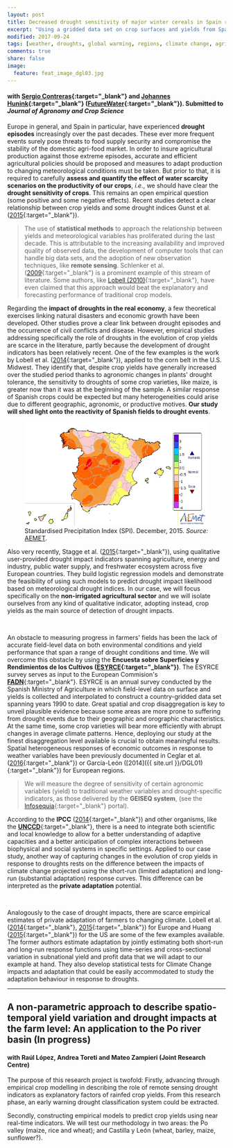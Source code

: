 ```yaml
---
layout: post
title: Decreased drought sensitivity of major winter cereals in Spain revealed by remote sensing measures
excerpt: "Using a gridded data set on crop surfaces and yields from Spain (ESYRCE) and satellite-based drought indicators, we estimate the reactivity and adaptation potential of rainfed crop varieties to drought stress levels."
modified: 2017-09-24
tags: [weather, droughts, global warming, regions, climate change, agriculture, crop, yields, adaptation, remote sensing, satellite]
comments: true
share: false
image:
  feature: feat_image_dgl03.jpg
---
```


#### with [Sergio Contreras](http://www.futurewater.es/quienes-somos/nuestro-equipo/sergio-contreras-lopez/){:target="_blank"} and [Johannes Hunink](http://www.futurewater.es/quienes-somos/nuestro-equipo/johannes-hunink/){:target="_blank"} ([FutureWater](http://www.futurewater.es/){:target="_blank"}). Submitted to *Journal of Agronomy and Crop Science*

Europe in general, and Spain in particular, have experienced **drought episodes** increasingly over the past decades. These ever more frequent events surely pose threats to food supply security and compromise the stability of the domestic agri-food market. In order to insure agricultural production against those extreme episodes, accurate and efficient agricultural policies should be proposed and measures to adapt production to changing meteorological conditions must be taken. But prior to that, it is required to carefully **assess and quantify the effect of water scarcity scenarios on the productivity of our crops**, *i.e.*, we should have clear the **drought sensitivity of crops**. This remains an open empirical question (some positive and some negative effects). Recent studies detect a clear relationship between crop yields and some drought indices Gunst et al. ([2015](http://www.eu-drought.org/technicalreports){:target="_blank"}). 

>The use of **statistical methods** to approach the relationship between yields and meteorological variables has proliferated during the last decade. This is attributable to the increasing availability and improved quality of observed data, the development of computer tools that can handle big data sets, and the adoption of new observation techniques, like **remote sensing**. Schlenker et al. ([2009](http://www.pnas.org/content/106/37/15594){:target="_blank"} is a prominent example of this stream of literature. Some authors, like [Lobell (2010)](http://link.springer.com/chapter/10.1007%2F978-90-481-2953-9_5){:target="_blank"}, have even claimed that this approach would beat the explanatory and forecasting performance of traditional crop models.

Regarding the **impact of droughts in the real economy**, a few theoretical exercises linking natural disasters and economic growth have been developed. Other studies prove a clear link between drought episodes and the occurrence of civil conflicts and disease. However, empirical studies addressing specifically the role of droughts in the evolution of crop yields are scarce in the literature, partly because the development of drought indicators has been relatively recent. One of the few examples is the work by Lobell et al. ([2014](http://science.sciencemag.org/content/344/6183/516){:target="_blank"}), applied to the corn belt in the U.S. Midwest. They identify that, despite crop yields have generally increased over the studied period thanks to agronomic changes in plants' drought tolerance, the sensitivity to droughts of some crop varieties, like maize, is greater now than it was at the beginning of the sample. A similar response of Spanish crops could be expected but many heterogeneities could arise due to different geographic, agronomic, or productive motives. **Our study will shed light onto the reactivity of Spanish fields to drought events**.

<figure>
	<img src="/images/sequia_201512-crop.jpg">
	<figcaption>Standardised Precipitation Index (SPI). December, 2015. <i>Source: </i><a href="http://www.aemet.es/es/serviciosclimaticos/vigilancia_clima/vigilancia_sequia" target="_blank">AEMET</a>.</figcaption>
</figure>

Also very recently, Stagge et al. ([2015](http://www.sciencedirect.com/science/article/pii/S0022169415007222){:target="_blank"}), using qualitative user-provided drought impact indicators spanning agriculture, energy and industry, public water supply, and freshwater ecosystem across five European countries. They build logistic regression models and demonstrate the feasibility of using such models to predict drought impact likelihood based on meteorological drought indices. In our case, we will focus specifically on the **non-irrigated agricultural sector** and we will isolate ourselves from any kind of qualitative indicator, adopting instead, crop yields as the main source of detection of drought impacts. 

<br>

An obstacle to measuring progress in farmers' fields has been the lack of accurate field-level data on both environmental conditions and yield performance that span a range of drought conditions and time. We will overcome this obstacle by using the **Encuesta sobre Superficies y Rendimientos de los Cultivos ([ESYRCE](http://www.magrama.gob.es/es/estadistica/temas/estadisticas-agrarias/agricultura/esyrce/base-legal-objetivos-y-sintesis-metodologica/default.aspx){:target="_blank"})**. The ESYRCE survey serves as input to the European Commision's [<b>FADN</b>](http://ec.europa.eu/agriculture/rica/){:target="_blank"}. ESYRCE is an annual survey conducted by the Spanish Ministry of Agriculture in which field-level data on surface and yields is collected and interpolated to construct a country-gridded data set spanning years 1990 to date. Great spatial and crop disaggregation is key to unveil plausible evidence because some areas are more prone to suffering from drought events due to their geographic and orographic characteristics. At the same time, some crop varieties will bear more efficiently with abrupt changes in average climate patterns. Hence, deploying our study at the finest disaggregation level available is crucial to obtain meaningful results. Spatial heterogeneous responses of economic outcomes in response to weather variables have been previously documented in Ceglar et al. ([2016](http://www.sciencedirect.com/science/article/pii/S0168192315007303){:target="_blank"}) or García-León ([2014]({{ site.url }}/DGL01){:target="_blank"}) for European regions. 

>We will measure the degree of sensitivity of certain agronomic variables (yield) to traditional weather variables and 
drought-specific indicators, as those delivered by the **GEISEQ system**, (see the [Infosequia](http://www.infosequia.es/){:target="_blank"} portal).

According to the **IPCC** ([2014](https://www.ipcc-wg2.gov/AR5/){:target="_blank"}) and other organisms, like the [<b>UNCCD</b>](http://www.unccd.int/en/Pages/default.aspx){:target="_blank"}, there is a need to integrate both scientific and local knowledge to allow for a better understanding of adaptive capacities and a better anticipation of complex interactions between biophysical and social systems in specific settings. Applied to our case study, another way of capturing changes in the evolution of crop yields in response to droughts rests on the difference between the impacts of climate change projected using the short-run (limited adaptation) and long-run (substantial adaptation) response curves. This difference can be interpreted as the **private adaptation** potential. 

<br>

Analogously to the case of drought impacts, there are scarce empirical estimates of private adaptation of farmers to changing climate. Lobell et al. ([2014](http://www.nature.com/nclimate/journal/v4/n7/full/nclimate2228.html){:target="_blank"}, [2015](http://www.pnas.org/content/112/9/2670){:target="_blank"}) for Europe and Huang ([2015](https://economics.adelaide.edu.au/research/papers/doc/wp2015-20.pdf){:target="_blank"}) for the US are some of the few examples available. The former authors estimate adaptation by jointly estimating both short-run and long-run response functions using time-series and cross-sectional variation in subnational yield and profit data that we will adapt to our example at hand. They also develop statistical tests for Climate Change impacts and adaptation that could be easily accommodated to study the adaptation behaviour in response to droughts.

---

## A non-parametric approach to describe spatio-temporal yield variation and drought impacts at the farm level: An application to the Po river basin (In progress)

#### with Raúl López, Andrea Toreti and Mateo Zampieri (Joint Research Centre)

The purpose of this research project is twofold:
Firstly, advancing through empirical crop modelling in describing the role of remote sensing drought indicators as explanatory factors of rainfed crop yields. From this research phase, an early warning drought classification system could be extracted.

Secondly, constructing empirical models to predict crop yields using near real-time indicators. We will test our methodology in two areas: the Po valley (maize, rice and wheat); and Castilla y León (wheat, barley, maize, sunflower?).
